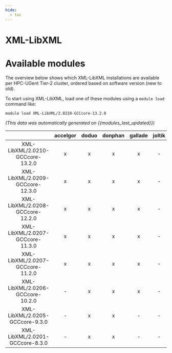 ```yaml
---
hide:
  - toc
---
```


XML-LibXML
==========

# Available modules


The overview below shows which XML-LibXML installations are available per HPC-UGent Tier-2 cluster, ordered based on software version (new to old).

To start using XML-LibXML, load one of these modules using a `module load` command like:

```shell
module load XML-LibXML/2.0210-GCCcore-13.2.0
```

*(This data was automatically generated on {{modules_last_updated}})*  

| |accelgor|doduo|donphan|gallade|joltik|shinx|skitty|
| :---: | :---: | :---: | :---: | :---: | :---: | :---: | :---: |
|XML-LibXML/2.0210-GCCcore-13.2.0|x|x|x|x|-|x|x|
|XML-LibXML/2.0209-GCCcore-12.3.0|x|x|x|x|-|x|x|
|XML-LibXML/2.0208-GCCcore-12.2.0|x|x|x|x|-|-|-|
|XML-LibXML/2.0207-GCCcore-11.3.0|x|x|x|x|-|-|-|
|XML-LibXML/2.0207-GCCcore-11.2.0|x|x|x|x|-|-|-|
|XML-LibXML/2.0206-GCCcore-10.2.0|-|x|x|x|-|-|-|
|XML-LibXML/2.0205-GCCcore-9.3.0|-|x|x|-|-|-|-|
|XML-LibXML/2.0201-GCCcore-8.3.0|-|x|x|-|-|-|-|
